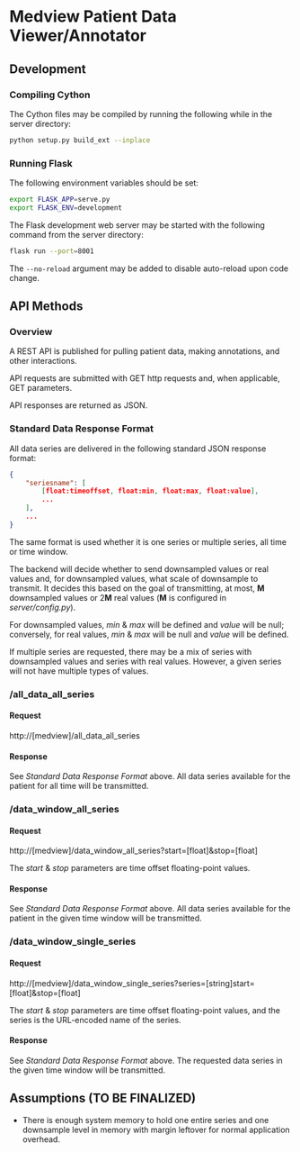 # Medview Patient Data Viewer/Annotator

## Development

### Compiling Cython

The Cython files may be compiled by running the following while in the server directory:

```bash
python setup.py build_ext --inplace
```

### Running Flask 

The following environment variables should be set:

```bash
export FLASK_APP=serve.py
export FLASK_ENV=development
```

The Flask development web server may be started with the following command from the server directory:
```bash
flask run --port=8001
```

The ```--no-reload``` argument may be added to disable auto-reload upon code change.

## API Methods

### Overview

A REST API is published for pulling patient data, making annotations, and other interactions.

API requests are submitted with GET http requests and, when applicable, GET parameters.

API responses are returned as JSON.

### Standard Data Response Format

All data series are delivered in the following standard JSON response format:

```json
{
    "seriesname": [
        [float:timeoffset, float:min, float:max, float:value],
        ...
    ],
    ...
}
```

The same format is used whether it is one series or multiple series, all time or time window.

The backend will decide whether to send downsampled values or real values and, for downsampled values, what scale of downsample to transmit. It decides this based on the goal of transmitting, at most, **M** downsampled values or 2**M** real values (**M** is configured in *server/config.py*).

For downsampled values, *min* & *max* will be defined and *value* will be null; conversely, for real values, *min* & *max* will be null and *value* will be defined.

If multiple series are requested, there may be a mix of series with downsampled values and series with real values. However, a given series will not have multiple types of values.

### /all_data_all_series

#### Request

http://[medview]/all_data_all_series

#### Response

See *Standard Data Response Format* above. All data series available for the patient for all time will be transmitted.

### /data_window_all_series

#### Request

http://[medview]/data_window_all_series?start=[float]&stop=[float]

The *start* & *stop* parameters are time offset floating-point values.

#### Response

See *Standard Data Response Format* above. All data series available for the patient in the given time window will be transmitted.

### /data_window_single_series

#### Request

http://[medview]/data_window_single_series?series=[string]start=[float]&stop=[float]

The *start* & *stop* parameters are time offset floating-point values, and the series is the URL-encoded name of the series.

#### Response

See *Standard Data Response Format* above. The requested data series in the given time window will be transmitted.

## Assumptions (TO BE FINALIZED)

* There is enough system memory to hold one entire series and one downsample level in memory with margin leftover for normal application overhead.